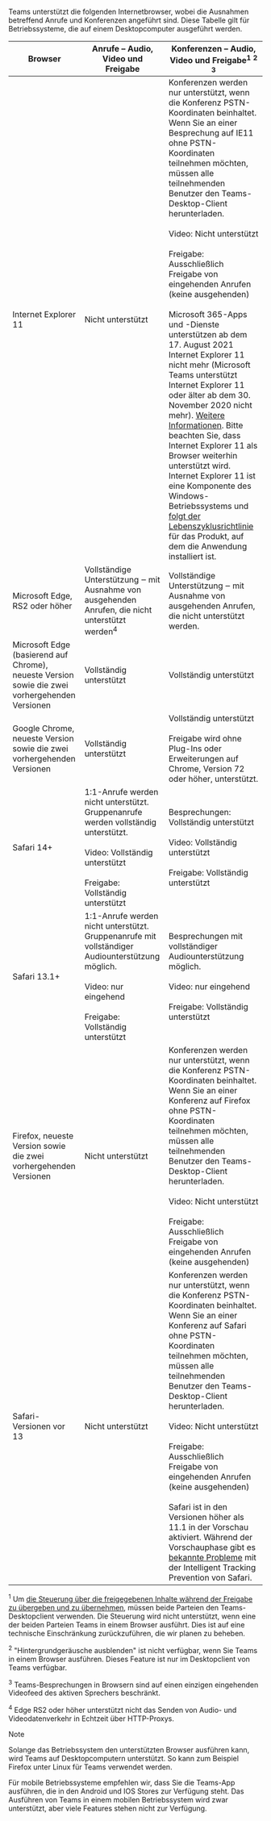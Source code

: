 Teams unterstützt die folgenden Internetbrowser, wobei die Ausnahmen betreffend Anrufe und Konferenzen angeführt sind. Diese Tabelle gilt für Betriebssysteme, die auf einem Desktopcomputer ausgeführt werden. 


|Browser  |Anrufe – Audio, Video und Freigabe  |Konferenzen – Audio, Video und Freigabe<sup>1</sup> <sup>2</sup> <sup>3</sup>  |
|---------|---------|---------|
|Internet Explorer 11     |Nicht unterstützt         |Konferenzen werden nur unterstützt, wenn die Konferenz PSTN-Koordinaten beinhaltet. Wenn Sie an einer Besprechung auf IE11 ohne PSTN-Koordinaten teilnehmen möchten, müssen alle teilnehmenden Benutzer den Teams-Desktop-Client herunterladen.<br><br>Video: Nicht unterstützt<br><br>Freigabe: Ausschließlich Freigabe von eingehenden Anrufen (keine ausgehenden)  <br><br> Microsoft 365-Apps und -Dienste unterstützen ab dem 17. August 2021 Internet Explorer 11 nicht mehr (Microsoft Teams unterstützt Internet Explorer 11 oder älter ab dem 30. November 2020 nicht mehr). [Weitere Informationen](https://www.microsoft.com/edge/business). Bitte beachten Sie, dass Internet Explorer 11 als Browser weiterhin unterstützt wird. Internet Explorer 11 ist eine Komponente des Windows-Betriebssystems und [folgt der Lebenszyklusrichtlinie](/lifecycle/faq/internet-explorer-microsoft-edge) für das Produkt, auf dem die Anwendung installiert ist.    |
|Microsoft Edge, RS2 oder höher     |Vollständige Unterstützung ‒ mit Ausnahme von ausgehenden Anrufen, die nicht unterstützt werden<sup>4</sup>         |Vollständige Unterstützung ‒ mit Ausnahme von ausgehenden Anrufen, die nicht unterstützt werden.         |
|Microsoft Edge (basierend auf Chrome), neueste Version sowie die zwei vorhergehenden Versionen     | Vollständig unterstützt    |Vollständig unterstützt         |
|Google Chrome, neueste Version sowie die zwei vorhergehenden Versionen       |Vollständig unterstützt |Vollständig unterstützt <br> <br>Freigabe wird ohne Plug-Ins oder Erweiterungen auf Chrome, Version 72 oder höher, unterstützt.       |
|Safari 14+     |1:1-Anrufe werden nicht unterstützt. Gruppenanrufe werden vollständig unterstützt.<br><br>Video: Vollständig unterstützt<br><br>Freigabe: Vollständig unterstützt         |Besprechungen: Vollständig unterstützt<br><br>Video: Vollständig unterstützt<br><br>Freigabe: Vollständig unterstützt     |
|Safari 13.1+     |1:1-Anrufe werden nicht unterstützt. Gruppenanrufe mit vollständiger Audiounterstützung möglich.<br><br>Video: nur eingehend<br><br>Freigabe: Vollständig unterstützt         |Besprechungen mit vollständiger Audiounterstützung möglich.<br><br>Video: nur eingehend<br><br>Freigabe: Vollständig unterstützt     |
|Firefox, neueste Version sowie die zwei vorhergehenden Versionen     |Nicht unterstützt         |Konferenzen werden nur unterstützt, wenn die Konferenz PSTN-Koordinaten beinhaltet. Wenn Sie an einer Konferenz auf Firefox ohne PSTN-Koordinaten teilnehmen möchten, müssen alle teilnehmenden Benutzer den Teams-Desktop-Client herunterladen.<br><br>Video: Nicht unterstützt<br><br>Freigabe: Ausschließlich Freigabe von eingehenden Anrufen (keine ausgehenden)     |
|Safari-Versionen vor 13     | Nicht unterstützt        |Konferenzen werden nur unterstützt, wenn die Konferenz PSTN-Koordinaten beinhaltet. Wenn Sie an einer Konferenz auf Safari ohne PSTN-Koordinaten teilnehmen möchten, müssen alle teilnehmenden Benutzer den Teams-Desktop-Client herunterladen.<br><br>Video: Nicht unterstützt<br><br>Freigabe: Ausschließlich Freigabe von eingehenden Anrufen (keine ausgehenden)<br><br>Safari ist in den Versionen höher als 11.1 in der Vorschau aktiviert. Während der Vorschauphase gibt es [bekannte Probleme](https://support.office.com/article/safari-browser-support-1aac0a7c-35a8-42c1-a7df-f674afe234df) mit der Intelligent Tracking Prevention von Safari.      |

<sup>1</sup> Um [die Steuerung über die freigegebenen Inhalte während der Freigabe zu übergeben und zu übernehmen](../meeting-policies-content-sharing.md#allow-a-participant-to-give-or-request-control), müssen beide Parteien den Teams-Desktopclient verwenden. Die Steuerung wird nicht unterstützt, wenn eine der beiden Parteien Teams in einem Browser ausführt. Dies ist auf eine technische Einschränkung zurückzuführen, die wir planen zu beheben.

<sup>2</sup> "Hintergrundgeräusche ausblenden" ist nicht verfügbar, wenn Sie Teams in einem Browser ausführen. Dieses Feature ist nur im Desktopclient von Teams verfügbar.

<sup>3</sup> Teams-Besprechungen in Browsern sind auf einen einzigen eingehenden Videofeed des aktiven Sprechers beschränkt.

<sup>4</sup> Edge RS2 oder höher unterstützt nicht das Senden von Audio- und Videodatenverkehr in Echtzeit über HTTP-Proxys.

> [!NOTE]
> Solange das Betriebssystem den unterstützten Browser ausführen kann, wird Teams auf Desktopcomputern unterstützt. So kann zum Beispiel Firefox unter Linux für Teams verwendet werden.
>
> Für mobile Betriebssysteme empfehlen wir, dass Sie die Teams-App ausführen, die in den Android und IOS Stores zur Verfügung steht. Das Ausführen von Teams in einem mobilen Betriebssystem wird zwar unterstützt, aber viele Features stehen nicht zur Verfügung.